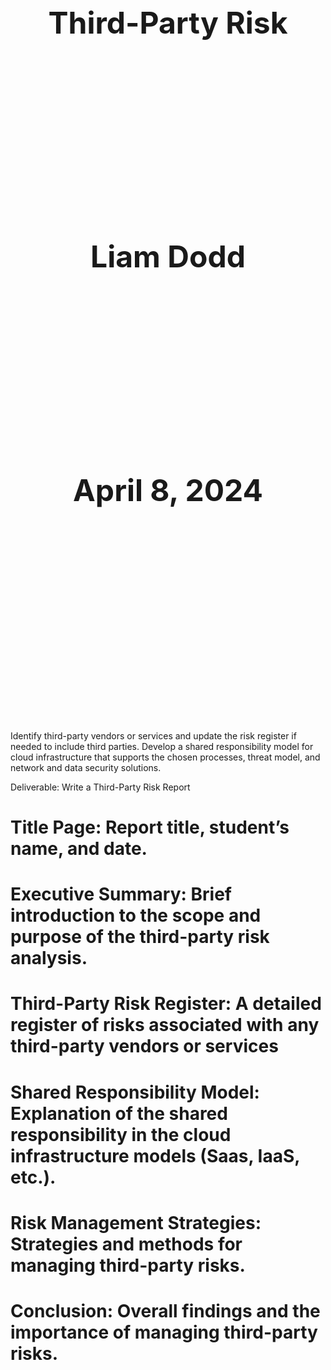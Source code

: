 <div class="title">
    <div>Third-Party Risk</div>
    <div>Liam Dodd</div>
    <div>April 8, 2024</div>
</div>

<style>
    .title {
        display: grid;
        grid-template-columns: 1fr;
        grid-template-rows: repeat(3, 1fr);
        height: 842pt;
        font-size: 36pt;
        text-align: center;
        font-weight: bold;
    }
</style>

# 

Identify third-party vendors or services and update the risk register if needed to include third parties. Develop a shared responsibility model for cloud infrastructure that supports the chosen processes, threat model, and network and data security solutions.

Deliverable: Write a Third-Party Risk Report

# Title Page: Report title, student’s name, and date.

# Executive Summary: Brief introduction to the scope and purpose of the third-party risk analysis.

# Third-Party Risk Register: A detailed register of risks associated with any third-party vendors or services

# Shared Responsibility Model: Explanation of the shared responsibility in the cloud infrastructure models (Saas, IaaS, etc.).

# Risk Management Strategies: Strategies and methods for managing third-party risks.

# Conclusion: Overall findings and the importance of managing third-party risks.
